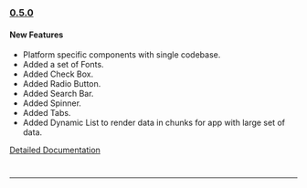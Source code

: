 ### [0.5.0](https://github.com/GeekyAnts/NativeBase/releases/tag/v0.5.0)

#### New Features

* Platform specific components with single codebase.
* Added a set of Fonts.
* Added Check Box.
* Added Radio Button.
* Added Search Bar.
* Added Spinner.
* Added Tabs.
* Added Dynamic List to render data in chunks for app with large set of data.

[Detailed Documentation](http://nativebase.io/docs/v0.5.0/)

<hr style="margin-top: 40px">
